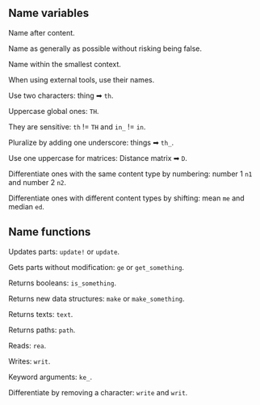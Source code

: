 ## Name variables

Name after content.

Name as generally as possible without risking being false.

Name within the smallest context.

When using external tools, use their names.

Use two characters: thing ➡ `th`.

Uppercase global ones: `TH`.

They are sensitive: `th` != `TH` and `in_` != `in`.

Pluralize by adding one underscore: things ➡ `th_`.

Use one uppercase for matrices: Distance matrix ➡ `D`.

Differentiate ones with the same content type by numbering: number 1 `n1` and number 2 `n2`.

Differentiate ones with different content types by shifting: mean `me` and median `ed`.

## Name functions

Updates parts: `update!` or `update`.

Gets parts without modification: `ge` or `get_something`.

Returns booleans: `is_something`.

Returns new data structures: `make` or `make_something`.

Returns texts: `text`.

Returns paths: `path`.

Reads: `rea`.

Writes: `writ`.

Keyword arguments: `ke_`.

Differentiate by removing a character: `write` and `writ`.
